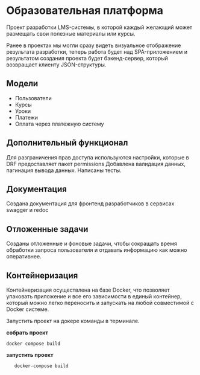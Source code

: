 # Образовательная платформа

Проект разработки LMS-системы, в которой каждый желающий может размещать свои 
полезные материалы или курсы.

Ранее в проектах мы могли сразу видеть визуальное отображение результата разработки, 
теперь работа будет над SPA-приложением и результатом создания проекта будет бэкенд-сервер, 
который возвращает клиенту JSON-структуры.

## Модели

- Пользователи
- Курсы
- Уроки
- Платежи
- Оплата через платежную систему

## Дополнительный функционал

Для разграничения прав доступа используются настройки, 
которые в DRF предоставляет пакет permissions
Добавлена валидация данных, пагинация вывода данных. Написаны тесты.

## Документация

Создана документация для фронтенд разработчиков в сервисах
swagger и redoc

## Отложенные задачи

Созданы отложенные и фоновые задачи, чтобы сокращать время обработки запроса пользователя 
и отдавать информацию как можно оперативнее.

## Контейнеризация

Контейнеризация осуществлена на базе Docker, что позволяет упаковать приложение 
и все его зависимости в единый контейнер, который можно легко переносить 
и запускать на любой совместимой с Docker системе.

Запустить проект на докере команды в терминале.

**собрать проект**
```commandline
docker compose build
```

**запустить проект**
```commandline
   docker-compose build
```

